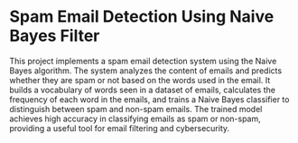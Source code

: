 # Spam Email Detection Using Naive Bayes Filter

This project implements a spam email detection system using the Naive Bayes algorithm. The system analyzes the content of emails and predicts whether they are spam or not based on the words used in the email. It builds a vocabulary of words seen in a dataset of emails, calculates the frequency of each word in the emails, and trains a Naive Bayes classifier to distinguish between spam and non-spam emails. The trained model achieves high accuracy in classifying emails as spam or non-spam, providing a useful tool for email filtering and cybersecurity.

